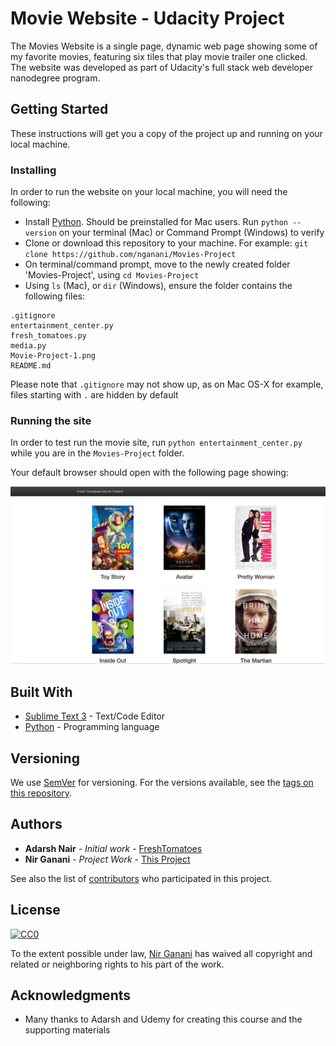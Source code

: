 # Movie Website - Udacity Project

The Movies Website is a single page, dynamic web page showing some of my favorite movies, featuring six tiles that play movie trailer one clicked. The website was developed as part of Udacity's full stack web developer nanodegree program. 

## Getting Started

These instructions will get you a copy of the project up and running on your local machine.

### Installing

In order to run the website on your local machine, you will need the following:
- Install [Python](https://www.python.org/). Should be preinstalled for Mac users. Run ```python --version``` on your terminal (Mac) or Command Prompt (Windows) to verify
- Clone or download this repository to your machine. For example: ```git clone https://github.com/nganani/Movies-Project```
- On terminal/command prompt, move to the newly created folder 'Movies-Project', using ```cd Movies-Project```
- Using ```ls``` (Mac), or ```dir``` (Windows), ensure the folder contains the following files:

```
.gitignore
entertainment_center.py
fresh_tomatoes.py
media.py
Movie-Project-1.png
README.md
```
Please note that ```.gitignore``` may not show up, as on Mac OS-X for example, files starting with ```.``` are hidden by default

### Running the site

In order to test run the movie site, run ```python entertainment_center.py``` while you are in the ```Movies-Project``` folder. 

Your default browser should open with the following page showing:

![Movie Page - 6 tiles](https://github.com/nganani/Movies-Project/blob/master/Movie-Project-1.png "My Movies Page")

## Built With

* [Sublime Text 3](https://www.sublimetext.com/) - Text/Code Editor
* [Python](https://www.python.org/) - Programming language

## Versioning

We use [SemVer](http://semver.org/) for versioning. For the versions available, see the [tags on this repository](https://github.com/nganani/Movies-Project/tags). 

## Authors

* **Adarsh Nair** - *Initial work* - [FreshTomatoes](https://github.com/adarsh0806/ud036_StarterCode)
* **Nir Ganani** - *Project Work* - [This Project](https://github.com/nganani/Movies-Project)

See also the list of [contributors](https://github.com/nganani/Movies-Project/contributors) who participated in this project.

## License

[![CC0](https://licensebuttons.net/p/zero/1.0/88x31.png)](https://creativecommons.org/publicdomain/zero/1.0/)

To the extent possible under law, [Nir Ganani](https://github.com/nganani) has waived all copyright and related or neighboring rights to his part of the work.

## Acknowledgments

* Many thanks to Adarsh and Udemy for creating this course and the supporting materials
